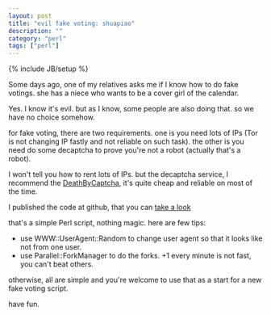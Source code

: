 ```yaml
---
layout: post
title: "evil fake voting: shuapiao"
description: ""
category: "perl"
tags: ["perl"]
---
```

{% include JB/setup %}

Some days ago, one of my relatives asks me if I know how to do fake votings. she has a niece who wants to be a cover girl of the calendar.

Yes. I know it's evil. but as I know, some people are also doing that. so we have no choice somehow.

for fake voting, there are two requirements. one is you need lots of IPs (Tor is not changing IP fastly and not reliable on such task). the other is you need do some decaptcha to prove you're not a robot (actually that's a robot).

I won't tell you how to rent lots of IPs. but the decaptcha service, I recommend the [DeathByCaptcha](http://deathbycaptcha.com/), it's quite cheap and reliable on most of the time.

I published the code at github, that you can [take a look](https://github.com/fayland/shuapiao/blob/master/rarb.cn/voting.pl)

that's a simple Perl script, nothing magic. here are few tips:

 * use WWW::UserAgent::Random to change user agent so that it looks like not from one user.
 * use Parallel::ForkManager to do the forks. +1 every minute is not fast, you can't beat others.

otherwise, all are simple and you're welcome to use that as a start for a new fake voting script.

have fun.